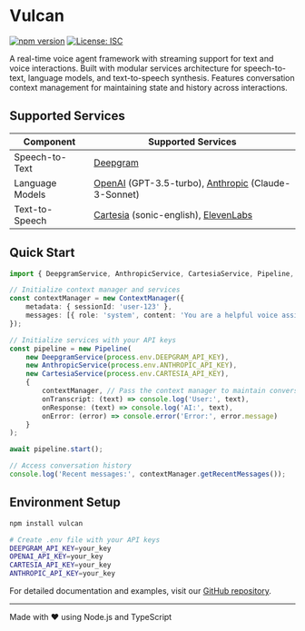 # Vulcan

[![npm version](https://badge.fury.io/js/vulcan.svg)](https://badge.fury.io/js/vulcan)
[![License: ISC](https://img.shields.io/badge/License-ISC-blue.svg)](https://opensource.org/licenses/ISC)

A real-time voice agent framework with streaming support for text and voice interactions. Built with modular services architecture for speech-to-text, language models, and text-to-speech synthesis. Features conversation context management for maintaining state and history across interactions.

## Supported Services

| Component | Supported Services |
|-----------|-------------------|
| Speech-to-Text | [Deepgram](https://deepgram.com/) |
| Language Models | [OpenAI](https://openai.com/) (GPT-3.5-turbo), [Anthropic](https://anthropic.com/) (Claude-3-Sonnet) |
| Text-to-Speech | [Cartesia](https://cartesia.io/) (sonic-english), [ElevenLabs](https://elevenlabs.io/) |

## Quick Start

```typescript
import { DeepgramService, AnthropicService, CartesiaService, Pipeline, ContextManager } from 'vulcan';

// Initialize context manager and services
const contextManager = new ContextManager({
    metadata: { sessionId: 'user-123' },
    messages: [{ role: 'system', content: 'You are a helpful voice assistant.', timestamp: Date.now() }]
});

// Initialize services with your API keys
const pipeline = new Pipeline(
    new DeepgramService(process.env.DEEPGRAM_API_KEY),
    new AnthropicService(process.env.ANTHROPIC_API_KEY),
    new CartesiaService(process.env.CARTESIA_API_KEY),
    {
        contextManager, // Pass the context manager to maintain conversation state
        onTranscript: (text) => console.log('User:', text),
        onResponse: (text) => console.log('AI:', text),
        onError: (error) => console.error('Error:', error.message)
    }
);

await pipeline.start();

// Access conversation history
console.log('Recent messages:', contextManager.getRecentMessages());
```

## Environment Setup

```bash
npm install vulcan

# Create .env file with your API keys
DEEPGRAM_API_KEY=your_key
OPENAI_API_KEY=your_key
CARTESIA_API_KEY=your_key
ANTHROPIC_API_KEY=your_key
```

For detailed documentation and examples, visit our [GitHub repository](https://github.com/yourusername/vulcan).

---
Made with ❤️ using Node.js and TypeScript
